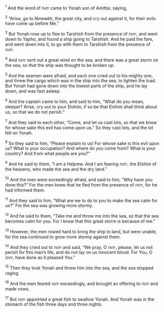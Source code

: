 <sup>1</sup> And the word of יהוה came to Yonah son of Amittai, saying,

<sup>2</sup> “Arise, go to Ninewĕh, the great city, and cry out against it, for their evils have come up before Me.”

<sup>3</sup> But Yonah rose up to flee to Tarshish from the presence of יהוה, and went down to Yapho, and found a ship going to Tarshish. And he paid the fare, and went down into it, to go with them to Tarshish from the presence of יהוה.

<sup>4</sup> And יהוה sent out a great wind on the sea, and there was a great storm on the sea, so that the ship was thought to be broken up.

<sup>5</sup> And the seamen were afraid, and each one cried out to his mighty one, and threw the cargo which was in the ship into the sea, to lighten the load. But Yonah had gone down into the lowest parts of the ship, and he lay down, and was fast asleep.

<sup>6</sup> And the captain came to him, and said to him, “What do you mean, sleeper? Arise, cry out to your Elohim, if so be that Elohim shall think about us, so that we do not perish.”

<sup>7</sup> And they said to each other, “Come, and let us cast lots, so that we know for whose sake this evil has come upon us.” So they cast lots, and the lot fell on Yonah.

<sup>8</sup> So they said to him, “Please explain to us! For whose sake is this evil upon us? What is your occupation? And where do you come from? What is your country? And from what people are you?”

<sup>9</sup> And he said to them, “I am a Heḇrew. And I am fearing יהוה, the Elohim of the heavens, who made the sea and the dry land.”

<sup>10</sup> And the men were exceedingly afraid, and said to him, “Why have you done this?” For the men knew that he fled from the presence of יהוה, for he had informed them.

<sup>11</sup> And they said to him, “What are we to do to you to make the sea calm for us?” For the sea was growing more stormy.

<sup>12</sup> And he said to them, “Take me and throw me into the sea, so that the sea becomes calm for you. For I know that this great storm is because of me.”

<sup>13</sup> However, the men rowed hard to bring the ship to land, but were unable, for the sea continued to grow more stormy against them.

<sup>14</sup> And they cried out to יהוה and said, “We pray, O יהוה, please, let us not perish for this man’s life, and do not lay on us innocent blood. For You, O יהוה, have done as it pleased You.”

<sup>15</sup> Then they took Yonah and threw him into the sea, and the sea stopped raging.

<sup>16</sup> And the men feared יהוה exceedingly, and brought an offering to יהוה and made vows.

<sup>17</sup> But יהוה appointed a great fish to swallow Yonah. And Yonah was in the stomach of the fish three days and three nights.

